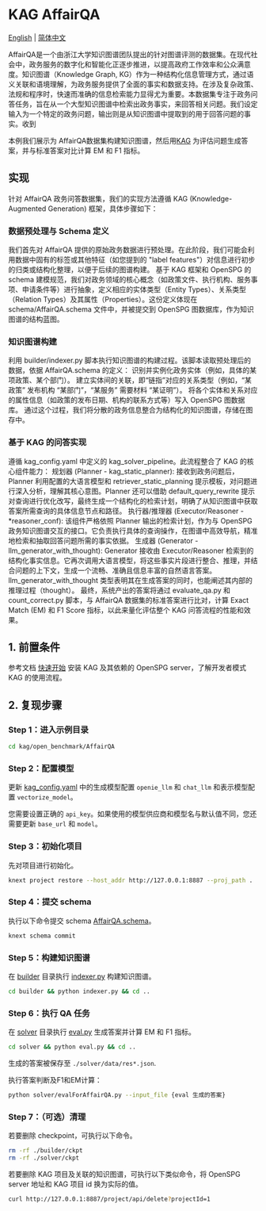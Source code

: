 # KAG AffairQA

[English](./README.md) |
[简体中文](./README_cn.md)

AffairQA是一个由浙江大学知识图谱团队提出的针对图谱评测的数据集。在现代社会中，政务服务的数字化和智能化正逐步推进，以提高政府工作效率和公众满意度。知识图谱（Knowledge Graph, KG）作为一种结构化信息管理方式，通过语义关联和语境理解，为政务服务提供了全面的事实和数据支持。在涉及复杂政策、法规和程序时，快速而准确的信息检索能力显得尤为重要。本数据集专注于政务问答任务，旨在从一个大型知识图谱中检索出政务事实，来回答相关问题。我们设定输入为一个特定的政务问题，输出则是从知识图谱中提取到的用于回答问题的事实。收到

本例我们展示为 AffairQA数据集构建知识图谱，然后用[KAG](https://arxiv.org/abs/2409.13731) 为评估问题生成答案，并与标准答案对比计算 EM 和 F1 指标。

## 实现

针对 AffairQA 政务问答数据集，我们的实现方法遵循 KAG (Knowledge-Augmented Generation) 框架，具体步骤如下：
### 数据预处理与 Schema 定义
我们首先对 AffairQA 提供的原始政务数据进行预处理。在此阶段，我们可能会利用数据中固有的标签或其他特征（如您提到的 "label features"）对信息进行初步的归类或结构化整理，以便于后续的图谱构建。
基于 KAG 框架和 OpenSPG 的 schema 建模规范，我们对政务领域的核心概念（如政策文件、执行机构、服务事项、申请条件等）进行抽象，定义相应的实体类型（Entity Types）、关系类型（Relation Types）及其属性（Properties）。这份定义体现在 schema/AffairQA.schema 文件中，并被提交到 OpenSPG 图数据库，作为知识图谱的结构蓝图。
### 知识图谱构建
利用 builder/indexer.py 脚本执行知识图谱的构建过程。该脚本读取预处理后的数据，依据 AffairQA.schema 的定义：
识别并实例化政务实体（例如，具体的某项政策、某个部门）。
建立实体间的关联，即“链指”对应的关系类型（例如，“某政策” 发布机构 “某部门”，“某服务” 需要材料 “某证明”）。
将各个实体和关系对应的属性信息（如政策的发布日期、机构的联系方式等）写入 OpenSPG 图数据库。
通过这个过程，我们将分散的政务信息整合为结构化的知识图谱，存储在图存中。
### 基于 KAG 的问答实现
遵循 kag_config.yaml 中定义的 kag_solver_pipeline。此流程整合了 KAG 的核心组件能力：
规划器 (Planner - kag_static_planner): 接收到政务问题后，Planner 利用配置的大语言模型和 retriever_static_planning 提示模板，对问题进行深入分析，理解其核心意图。Planner 还可以借助 default_query_rewrite 提示对查询进行优化改写，最终生成一个结构化的检索计划，明确了从知识图谱中获取答案所需查询的具体信息节点和路径。
执行器/推理器 (Executor/Reasoner - *reasoner_conf): 该组件严格依照 Planner 输出的检索计划，作为与 OpenSPG 政务知识图谱交互的接口。它负责执行具体的查询操作，在图谱中高效导航，精准地检索和抽取回答问题所需的事实依据。
生成器 (Generator - llm_generator_with_thought): Generator 接收由 Executor/Reasoner 检索到的结构化事实信息。它再次调用大语言模型，将这些事实片段进行整合、推理，并结合问题的上下文，生成一个流畅、准确且信息丰富的自然语言答案。llm_generator_with_thought 类型表明其在生成答案的同时，也能阐述其内部的推理过程（thought）。
最终，系统产出的答案将通过 evaluate_qa.py 和 count_correct.py 脚本，与 AffairQA 数据集的标准答案进行比对，计算 Exact Match (EM) 和 F1 Score 指标，以此来量化评估整个 KAG 问答流程的性能和效果。



## 1. 前置条件

参考文档 [快速开始](https://openspg.yuque.com/ndx6g9/0.6/quzq24g4esal7q17) 安装 KAG 及其依赖的 OpenSPG server，了解开发者模式 KAG 的使用流程。

## 2. 复现步骤

### Step 1：进入示例目录

```bash
cd kag/open_benchmark/AffairQA
```

### Step 2：配置模型

更新 [kag_config.yaml](./kag_config.yaml) 中的生成模型配置 ``openie_llm`` 和 ``chat_llm`` 和表示模型配置 ``vectorize_model``。

您需要设置正确的 ``api_key``。如果使用的模型供应商和模型名与默认值不同，您还需要更新 ``base_url`` 和 ``model``。

### Step 3：初始化项目

先对项目进行初始化。

```bash
knext project restore --host_addr http://127.0.0.1:8887 --proj_path .
```

### Step 4：提交 schema

执行以下命令提交 schema [AffairQA.schema](./schema/AffairQA.schema)。

```bash
knext schema commit
```

### Step 5：构建知识图谱

在 [builder](./builder) 目录执行 [indexer.py](./builder/indexer.py) 构建知识图谱。

```bash
cd builder && python indexer.py && cd ..
```

### Step 6：执行 QA 任务

在 [solver](./solver) 目录执行 [eval.py](./solver/eval.py) 生成答案并计算 EM 和 F1 指标。

```bash
cd solver && python eval.py && cd ..
```

生成的答案被保存至 ``./solver/data/res*.json``.

执行答案判断及F1和EM计算：
```bash
python solver/evalForAffairQA.py --input_file {eval 生成的答案}
``` 

### Step 7：（可选）清理

若要删除 checkpoint，可执行以下命令。

```bash
rm -rf ./builder/ckpt
rm -rf ./solver/ckpt
```

若要删除 KAG 项目及关联的知识图谱，可执行以下类似命令，将 OpenSPG server 地址和 KAG 项目 id 换为实际的值。

```bash
curl http://127.0.0.1:8887/project/api/delete?projectId=1
```

